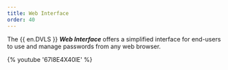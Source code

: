 ```yaml
---
title: Web Interface
order: 40
---
```

The {{ en.DVLS }} ***Web Interface*** offers a simplified interface for end-users to use and manage passwords from any web browser.  

{% youtube '67l8E4X40lE' %}  